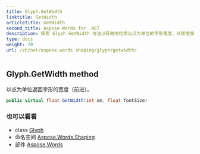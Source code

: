 ```yaml
---
title: Glyph.GetWidth
linktitle: GetWidth
articleTitle: GetWidth
second_title: Aspose.Words for .NET
description: 探索 Glyph GetWidth 方法以有效地检索以点为单位的字形宽度，从而增强您的排版和设计精度。
type: docs
weight: 70
url: /zh/net/aspose.words.shaping/glyph/getwidth/
---
```

## Glyph.GetWidth method

以点为单位返回字形的宽度（前进）。

```csharp
public virtual float GetWidth(int em, float fontSize)
```

### 也可以看看

* class [Glyph](../)
* 命名空间 [Aspose.Words.Shaping](../../../aspose.words.shaping/)
* 部件 [Aspose.Words](../../../)
